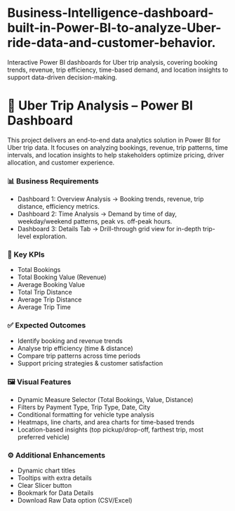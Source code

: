 # Business-Intelligence-dashboard-built-in-Power-BI-to-analyze-Uber-ride-data-and-customer-behavior.
Interactive Power BI dashboards for Uber trip analysis, covering booking trends, revenue, trip efficiency, time-based demand, and location insights to support data-driven decision-making.
# 🚖 Uber Trip Analysis – Power BI Dashboard

This project delivers an end-to-end data analytics solution in Power BI for Uber trip data.
It focuses on analyzing bookings, revenue, trip patterns, time intervals, and location insights to help stakeholders optimize pricing, driver allocation, and customer experience.

### 📊 Business Requirements

* Dashboard 1: Overview Analysis → Booking trends, revenue, trip distance, efficiency metrics.
* Dashboard 2: Time Analysis → Demand by time of day, weekday/weekend patterns, peak vs. off-peak hours.
* Dashboard 3: Details Tab → Drill-through grid view for in-depth trip-level exploration.

### 🎯 Key KPIs

* Total Bookings
* Total Booking Value (Revenue)
* Average Booking Value
* Total Trip Distance
* Average Trip Distance
* Average Trip Time

### ✅ Expected Outcomes

* Identify booking and revenue trends
* Analyse trip efficiency (time & distance)
* Compare trip patterns across time periods
* Support pricing strategies & customer satisfaction

### 🖼 Visual Features

* Dynamic Measure Selector (Total Bookings, Value, Distance)
* Filters by Payment Type, Trip Type, Date, City
* Conditional formatting for vehicle type analysis
* Heatmaps, line charts, and area charts for time-based trends
* Location-based insights (top pickup/drop-off, farthest trip, most preferred vehicle)

### ⚙️ Additional Enhancements

* Dynamic chart titles
* Tooltips with extra details
* Clear Slicer button
* Bookmark for Data Details
* Download Raw Data option (CSV/Excel)
